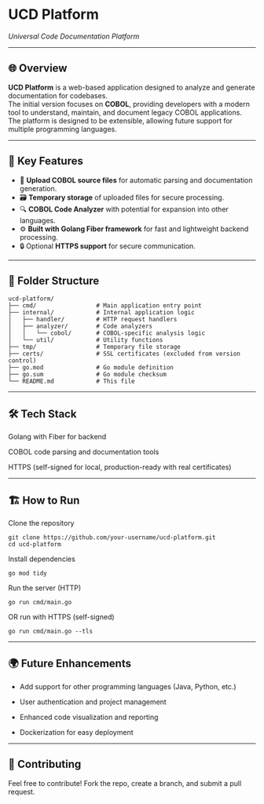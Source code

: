 # UCD Platform  
_Universal Code Documentation Platform_

---

## 🌐 Overview  
**UCD Platform** is a web-based application designed to analyze and generate documentation for codebases.  
The initial version focuses on **COBOL**, providing developers with a modern tool to understand, maintain, and document legacy COBOL applications.  
The platform is designed to be extensible, allowing future support for multiple programming languages.

---

## 🚀 Key Features
- 📄 **Upload COBOL source files** for automatic parsing and documentation generation.
- 🗃️ **Temporary storage** of uploaded files for secure processing.
- 🔍 **COBOL Code Analyzer** with potential for expansion into other languages.
- ⚙️ **Built with Golang Fiber framework** for fast and lightweight backend processing.
- 🔒 Optional **HTTPS support** for secure communication.

---

## 📂 Folder Structure
```plaintext
ucd-platform/
├── cmd/                 # Main application entry point
├── internal/            # Internal application logic
│   ├── handler/         # HTTP request handlers
│   ├── analyzer/        # Code analyzers
│   │   └── cobol/       # COBOL-specific analysis logic
│   └── util/            # Utility functions
├── tmp/                 # Temporary file storage
├── certs/               # SSL certificates (excluded from version control)
├── go.mod               # Go module definition
├── go.sum               # Go module checksum
└── README.md            # This file
```

---

## 🛠️ Tech Stack
Golang with Fiber for backend

COBOL code parsing and documentation tools

HTTPS (self-signed for local, production-ready with real certificates)

---

## 🏗️ How to Run

Clone the repository
```
git clone https://github.com/your-username/ucd-platform.git
cd ucd-platform
```

Install dependencies
```
go mod tidy
```

Run the server (HTTP)
```
go run cmd/main.go
```

OR run with HTTPS (self-signed)
```
go run cmd/main.go --tls
```

---

## 🌍 Future Enhancements

- Add support for other programming languages (Java, Python, etc.)

- User authentication and project management

- Enhanced code visualization and reporting

- Dockerization for easy deployment

---

## 📢 Contributing
Feel free to contribute! Fork the repo, create a branch, and submit a pull request.
